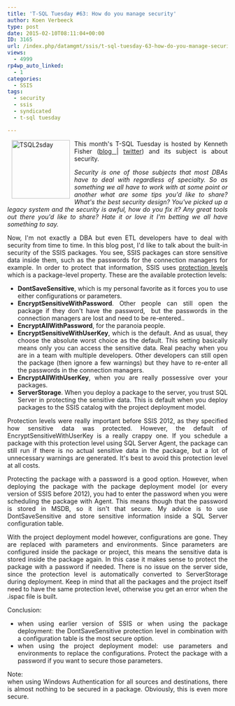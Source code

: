 ```yaml
---
title: 'T-SQL Tuesday #63: How do you manage security'
author: Koen Verbeeck
type: post
date: 2015-02-10T08:11:04+00:00
ID: 3165
url: /index.php/datamgmt/ssis/t-sql-tuesday-63-how-do-you-manage-security/
views:
  - 4999
rp4wp_auto_linked:
  - 1
categories:
  - SSIS
tags:
  - security
  - ssis
  - syndicated
  - t-sql tuesday

---
```

<p style="text-align: justify">
  <a href="http://sqlstudies.com/2015/02/03/tsql-tuesday-63-how-do-you-manage-security/"><img style="float: left;margin: 0px 10px 0px 10px" src="/wp-content/uploads/2014/01/TSQL2sday.png" alt="TSQL2sday" width="133" height="134" /></a>This month's T-SQL Tuesday is hosted by Kenneth Fisher (<a href="http://sqlstudies.com/">blog </a>| <a href="https://twitter.com/sqlstudent144">twitter</a>) and its subject is about security.
</p>

<p style="text-align: justify">
  <em>Security is one of those subjects that most DBAs have to deal with regardless of specialty. So as something we all have to work with at some point or another what are some tips you'd like to share? What's the best security design? You've picked up a legacy system and the security is awful, how do you fix it? Any great tools out there you'd like to share? Hate it or love it I'm betting we all have something to say.</em>
</p>

<p style="text-align: justify">
  Now, I'm not exactly a DBA but even ETL developers have to deal with security from time to time. In this blog post, I'd like to talk about the built-in security of the SSIS packages. You see, SSIS packages can store sensitive data inside them, such as the passwords for the connection managers for example. In order to protect that information, SSIS uses <a href="https://msdn.microsoft.com/en-us/library/ms141747.aspx">protection levels</a> which is a package-level property. These are the available protection levels:
</p>

<ul style="text-align: justify">
  <li>
    <strong>DontSaveSensitive</strong>, which is my personal favorite as it forces you to use either configurations or parameters.
  </li>
  <li>
    <strong>EncryptSensitiveWithPassword</strong>. Other people can still open the package if they don't have the password,  but the passwords in the connection managers are lost and need to be re-entered..
  </li>
  <li>
    <strong>EncryptAllWithPassword</strong>, for the paranoia people.
  </li>
  <li>
    <strong>EncryptSensitiveWithUserKey</strong>, which is the default. And as usual, they choose the absolute worst choice as the default. This setting basically means only you can access the sensitive data. Real peachy when you are in a team with multiple developers. Other developers can still open the package (then ignore a few warnings) but they have to re-enter all the passwords in the connection managers.
  </li>
  <li>
    <strong>EncryptAllWithUserKey</strong>, when you are really possessive over your packages.
  </li>
  <li>
    <strong>ServerStorage</strong>. When you deploy a package to the server, you trust SQL Server in protecting the sensitive data. This is default when you deploy packages to the SSIS catalog with the project deployment model.
  </li>
</ul>

<p style="text-align: justify">
  Protection levels were really important before SSIS 2012, as they specified how sensitive data was protected. However, the default of EncryptSensitiveWithUserKey is a really crappy one. If you schedule a package with this protection level using SQL Server Agent, the package can still run if there is no actual sensitive data in the package, but a lot of unnecessary warnings are generated. It's best to avoid this protection level at all costs.
</p>

<p style="text-align: justify">
  Protecting the package with a password is a good option. However, when deploying the package with the package deployment model (or every version of SSIS before 2012), you had to enter the password when you were scheduling the package with Agent. This means though that the password is stored in MSDB, so it isn't that secure. My advice is to use DontSaveSensitive and store sensitive information inside a SQL Server configuration table.
</p>

<p style="text-align: justify">
  With the project deployment model however, configurations are gone. They are replaced with parameters and environments. Since parameters are configured inside the package or project, this means the sensitive data is stored inside the package again. In this case it makes sense to protect the package with a password if needed. There is no issue on the server side, since the protection level is automatically converted to ServerStorage during deployment. Keep in mind that all the packages and the project itself need to have the same protection level, otherwise you get an error when the .ispac file is built.
</p>

<p style="text-align: justify">
  Conclusion:
</p>

<ul style="text-align: justify">
  <li>
    when using earlier version of SSIS or when using the package deployment: the DontSaveSensitive protection level in combination with a configuration table is the most secure option.
  </li>
  <li>
    when using the project deployment model: use parameters and environments to replace the configurations. Protect the package with a password if you want to secure those parameters.
  </li>
</ul>

<p style="text-align: justify">
  Note:<br /> when using Windows Authentication for all sources and destinations, there is almost nothing to be secured in a package. Obviously, this is even more secure.
</p>